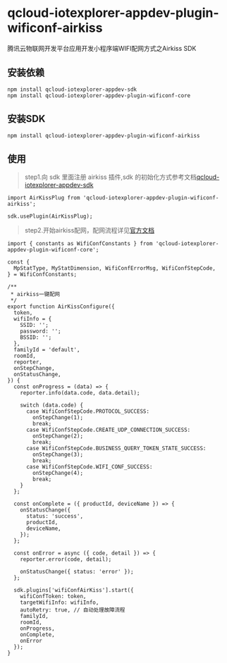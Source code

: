 # qcloud-iotexplorer-appdev-plugin-wificonf-airkiss

腾讯云物联网开发平台应用开发小程序端WIFI配网方式之Airkiss SDK

## 安装依赖
```
npm install qcloud-iotexplorer-appdev-sdk
npm install qcloud-iotexplorer-appdev-plugin-wificonf-core
```

## 安装SDK

```
npm install qcloud-iotexplorer-appdev-plugin-wificonf-airkiss
```

## 使用

> step1.向 sdk 里面注册 airkiss 插件,sdk 的初始化方式参考文档[qcloud-iotexplorer-appdev-sdk](https://www.npmjs.com/package/qcloud-iotexplorer-appdev-sdk)
```
import AirKissPlug from 'qcloud-iotexplorer-appdev-plugin-wificonf-airkiss';

sdk.usePlugin(AirKissPlug);

```

> step2.开始airkiss配网，配网流程详见[官方文档](https://cloud.tencent.com/document/product/1081/48406)
```
import { constants as WifiConfConstants } from 'qcloud-iotexplorer-appdev-plugin-wificonf-core';

const {
  MpStatType, MyStatDimension, WifiConfErrorMsg, WifiConfStepCode,
} = WifiConfConstants;

/**
 * airkiss一键配网
 */
export function AirKissConfigure({
  token,
  wifiInfo = {
    SSID: '';
    password: '';
    BSSID: '';
  },
  familyId = 'default',
  roomId,
  reporter,
  onStepChange,
  onStatusChange,
}) {
  const onProgress = (data) => {
    reporter.info(data.code, data.detail);

    switch (data.code) {
      case WifiConfStepCode.PROTOCOL_SUCCESS:
        onStepChange(1);
        break;
      case WifiConfStepCode.CREATE_UDP_CONNECTION_SUCCESS:
        onStepChange(2);
        break;
      case WifiConfStepCode.BUSINESS_QUERY_TOKEN_STATE_SUCCESS:
        onStepChange(3);
        break;
      case WifiConfStepCode.WIFI_CONF_SUCCESS:
        onStepChange(4);
        break;
    }
  };

  const onComplete = ({ productId, deviceName }) => {
    onStatusChange({
      status: 'success',
      productId,
      deviceName,
    });
  };

  const onError = async ({ code, detail }) => {
    reporter.error(code, detail);

    onStatusChange({ status: 'error' });
  };

  sdk.plugins['wifiConfAirKiss'].start({
    wifiConfToken: token,
    targetWifiInfo: wifiInfo,
    autoRetry: true, // 自动处理故障流程
    familyId,
    roomId,
    onProgress,
    onComplete,
    onError
  });
}
```
